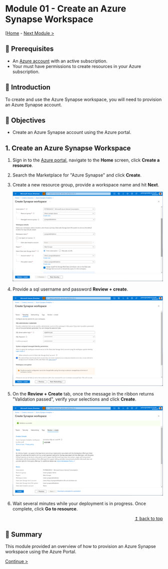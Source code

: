 # Module 01 - Create an Azure Synapse Workspace

[[Home](../README.md) - [Next Module >](../module02/module02.md)

## :thinking: Prerequisites

* An [Azure account](https://azure.microsoft.com/en-us/free/) with an active subscription.
* Your must have permissions to create resources in your Azure subscription.

## :loudspeaker: Introduction

To create and use the Azure Synapse workspace, you will need to provision an Azure Synapse account.

## :dart: Objectives

* Create an Azure Synapse account using the Azure portal.

## 1. Create an Azure Synapse Workspace

1. Sign in to the [Azure portal](https://portal.azure.com), navigate to the **Home** screen, click **Create a resource**.
2. Search the Marketplace for "Azure Synapse" and click **Create**.
3. Create a new resource group, provide a workspace name and hit **Next**.

    ![Create a Resource](../module01/screen01.png)  

4. Provide a sql username and password **Review + create**.

    ![Provide credentials](../module01/screen02.png)  

5. On the **Review + Create** tab, once the message in the ribbon returns "Validation passed", verify your selections and click **Create**.

    ![Review and complete](../module01/screen03.png)  

6. Wait several minutes while your deployment is in progress. Once complete, click **Go to resource**.

<div align="right"><a href="#module-01---create-an-azure-synapse-workspace">↥ back to top</a></div>

## :tada: Summary

This module provided an overview of how to provision an Azure Synapse workspace using the Azure Portal.

[Continue >](../module02/module02.md)
